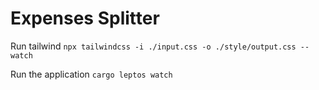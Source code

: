 # Expenses Splitter

Run tailwind
`npx tailwindcss -i ./input.css -o ./style/output.css --watch`

Run the application
`cargo leptos watch`

